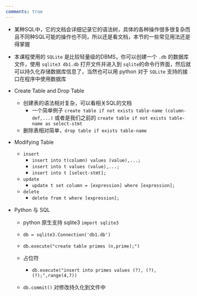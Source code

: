 ```yaml
---
comments: true
---
```


- 某种SQL中，它的文档会详细记录它的语法树，具体的各种操作很多很复杂而且不同种SQL可能的操作也不同，所以还是看文档，本节的一些常见用法还是得掌握


- 本课程使用的 `SQLite` 是比较轻量级的DBMS，你可以创建一个 `.db` 的数据库文件，使用 `sqlite3 db1.db` 打开文件并进入到 `sqlite`的命令行界面，然后就可以持久化存储数据库信息了，当然也可以用 python 对于 `SQLite` 支持的接口在程序中使用数据库 


- Create Table and Drop Table
	- 创建表的语法相对复杂，可以看相关SQL的文档
		- 一个简单例子 `create table if not exists table-name (column-def,...)` 或者是我们之前的 `create table if not exists table-name as select-stmt`
	- 删除表相对简单，`drop table if exists table-name`

- Modifying Table
	- `insert`
		- `insert into t(column) values (value),...;`
		- `insert into t values (value),...;`
		- `insert into t [select-stmt];`
	- `update`
		- `update t set column = [expression] where [expression];`
	- `delete`
		- `delete from t where [expression];`

- Python 与 SQL
	- python 原生支持 sqlite3 `import sqlite3`
	- `db = sqlite3.Connection('db1.db')`
	- `db.execute("create table primes (n,prime);")`

	- 占位符
		- `db.execute("insert into primes values (?), (?), (?);",range(4,7))`

	- `db.commit()` 对修改持久化到文件中
